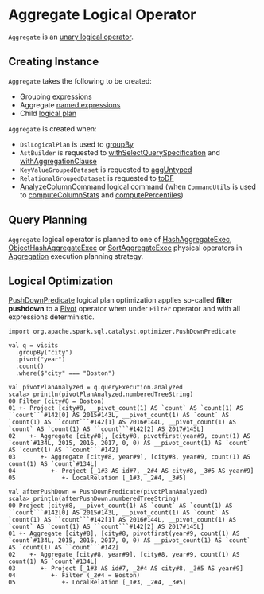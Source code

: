 # Aggregate Logical Operator

`Aggregate` is an [unary logical operator](LogicalPlan.md#UnaryNode).

## Creating Instance

`Aggregate` takes the following to be created:

* <span id="groupingExpressions"> Grouping [expressions](../expressions/Expression.md)
* <span id="aggregateExpressions"> Aggregate [named expressions](../expressions/NamedExpression.md)
* <span id="child"> Child [logical plan](LogicalPlan.md)

`Aggregate` is created when:

* `DslLogicalPlan` is used to [groupBy](../catalyst-dsl/DslLogicalPlan.md#groupBy)
* `AstBuilder` is requested to [withSelectQuerySpecification](../sql/AstBuilder.md#withSelectQuerySpecification) and [withAggregationClause](../sql/AstBuilder.md#withAggregationClause)
* `KeyValueGroupedDataset` is requested to [aggUntyped](../KeyValueGroupedDataset.md#aggUntyped)
* `RelationalGroupedDataset` is requested to [toDF](../RelationalGroupedDataset.md#toDF)
* [AnalyzeColumnCommand](AnalyzeColumnCommand.md) logical command (when `CommandUtils` is used to [computeColumnStats](../CommandUtils.md#computeColumnStats) and [computePercentiles](../CommandUtils.md#computePercentiles))

## Query Planning

`Aggregate` logical operator is planned to one of [HashAggregateExec](../physical-operators/HashAggregateExec.md), [ObjectHashAggregateExec](../physical-operators/ObjectHashAggregateExec.md) or [SortAggregateExec](../physical-operators/SortAggregateExec.md) physical operators in [Aggregation](../execution-planning-strategies/Aggregation.md) execution planning strategy.

## Logical Optimization

[PushDownPredicate](../logical-optimizations/PushDownPredicate.md) logical plan optimization applies so-called **filter pushdown** to a [Pivot](Pivot.md) operator when under `Filter` operator and with all expressions deterministic.

```text
import org.apache.spark.sql.catalyst.optimizer.PushDownPredicate

val q = visits
  .groupBy("city")
  .pivot("year")
  .count()
  .where($"city" === "Boston")

val pivotPlanAnalyzed = q.queryExecution.analyzed
scala> println(pivotPlanAnalyzed.numberedTreeString)
00 Filter (city#8 = Boston)
01 +- Project [city#8, __pivot_count(1) AS `count` AS `count(1) AS ``count```#142[0] AS 2015#143L, __pivot_count(1) AS `count` AS `count(1) AS ``count```#142[1] AS 2016#144L, __pivot_count(1) AS `count` AS `count(1) AS ``count```#142[2] AS 2017#145L]
02    +- Aggregate [city#8], [city#8, pivotfirst(year#9, count(1) AS `count`#134L, 2015, 2016, 2017, 0, 0) AS __pivot_count(1) AS `count` AS `count(1) AS ``count```#142]
03       +- Aggregate [city#8, year#9], [city#8, year#9, count(1) AS count(1) AS `count`#134L]
04          +- Project [_1#3 AS id#7, _2#4 AS city#8, _3#5 AS year#9]
05             +- LocalRelation [_1#3, _2#4, _3#5]

val afterPushDown = PushDownPredicate(pivotPlanAnalyzed)
scala> println(afterPushDown.numberedTreeString)
00 Project [city#8, __pivot_count(1) AS `count` AS `count(1) AS ``count```#142[0] AS 2015#143L, __pivot_count(1) AS `count` AS `count(1) AS ``count```#142[1] AS 2016#144L, __pivot_count(1) AS `count` AS `count(1) AS ``count```#142[2] AS 2017#145L]
01 +- Aggregate [city#8], [city#8, pivotfirst(year#9, count(1) AS `count`#134L, 2015, 2016, 2017, 0, 0) AS __pivot_count(1) AS `count` AS `count(1) AS ``count```#142]
02    +- Aggregate [city#8, year#9], [city#8, year#9, count(1) AS count(1) AS `count`#134L]
03       +- Project [_1#3 AS id#7, _2#4 AS city#8, _3#5 AS year#9]
04          +- Filter (_2#4 = Boston)
05             +- LocalRelation [_1#3, _2#4, _3#5]
```
